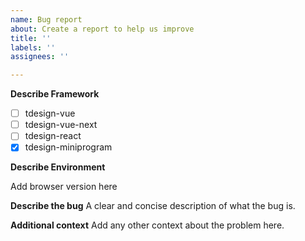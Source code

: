 ```yaml
---
name: Bug report
about: Create a report to help us improve
title: ''
labels: ''
assignees: ''

---
```


**Describe Framework**
- [ ] tdesign-vue
- [ ] tdesign-vue-next
- [ ] tdesign-react
- [x] tdesign-miniprogram

**Describe Environment**

Add browser version here

**Describe the bug**
A clear and concise description of what the bug is.

**Additional context**
Add any other context about the problem here.
